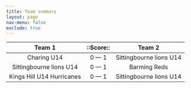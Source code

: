 ```yaml
---
title: Team summary
layout: page
nav-menu: false
exclude: true
---
```




|          Team 1           |  ::Score::  |         Team 2          |
|:-------------------------:|:-----------:|:-----------------------:|
|        Charing U14        | 0 &mdash; 1 | Sittingbourne lions U14 |
|  Sittingbourne lions U14  | 0 &mdash; 1 |      Barming Reds       |
| Kings Hill U14 Hurricanes | 0 &mdash; 1 | Sittingbourne lions U14 |

 <br /><br /><br />